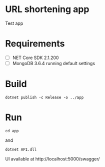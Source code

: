 # URL shortening app
Test app

# Requirements

 - [ ] NET Core SDK 2.1.200 
 - [ ] MongoDB 3.6.4 running default settings

# Build

    dotnet publish -c Release -o ../app
    
# Run
    cd app 
and        

    dotnet API.dll

UI available at http://localhost:5000/swagger/